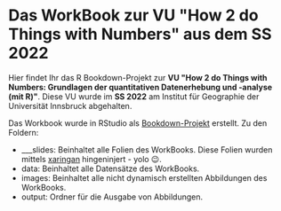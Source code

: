 # Das WorkBook zur VU "How 2 do Things with Numbers" aus dem SS 2022

Hier findet Ihr das R Bookdown-Projekt zur **VU "How 2 do Things with Numbers: Grundlagen der quantitativen Datenerhebung und -analyse (mit R)"**. Diese VU wurde im **SS 2022** am Institut für Geographie der Universität Innsbruck abgehalten.

Das Workbook wurde in RStudio als [Bookdown-Projekt](https://bookdown.org/) erstellt. Zu den Foldern:

* ___slides: Beinhaltet alle Folien des WorkBooks. Diese Folien wurden mittels [xaringan](https://slides.yihui.org/xaringan) hingeninjert - yolo 😉.
* data: Beinhaltet alle Datensätze des WorkBooks.
* images: Beinhaltet alle nicht dynamisch erstellten Abbildungen des WorkBooks.
* output: Ordner für die Ausgabe von Abbildungen.
